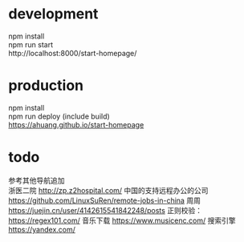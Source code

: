 
# development 
npm install   
npm run start   
http://localhost:8000/start-homepage/   

# production 
npm install   
npm run deploy (include build)   
https://ahuang.github.io/start-homepage   


# todo
参考其他导航追加  
浙医二院 http://zp.z2hospital.com/
中国的支持远程办公的公司 https://github.com/LinuxSuRen/remote-jobs-in-china
周周 https://juejin.cn/user/4142615541842248/posts
正则校验：https://regex101.com/
音乐下载 https://www.musicenc.com/
搜索引擎 https://yandex.com/
